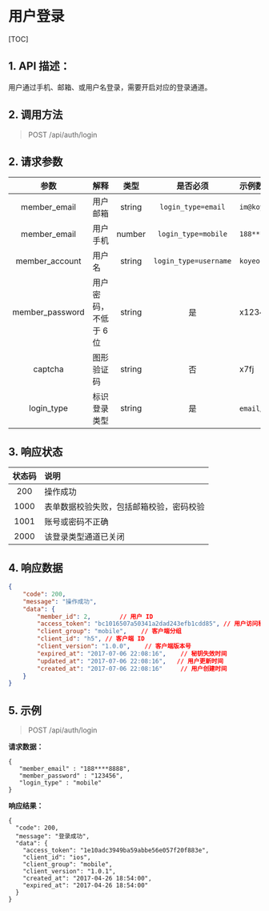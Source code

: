 # 用户登录

[TOC]

## 1. API 描述：

用户通过手机、邮箱、或用户名登录，需要开启对应的登录通道。

## 2. 调用方法

> POST /api/auth/login

## 2. 请求参数

参数 | 解释 | 类型 | 是否必须 | 示例数据
:---:|:---|:---:|:---:|:---
member_email | 用户邮箱 | string | `login_type=email` | `im@koyeo.io`
member_email | 用户手机 | number | `login_type=mobile` | `188****8888`
member_account | 用户名 | string | `login_type=username` | `koyeo`
member_password | 用户密码，不低于 6 位 | string | 是 | x123456
captcha | 图形验证码 | string | 否 |  x7fj
login_type | 标识登录类型 | string | 是 | `email`/`mobile`/`username`

## 3. 响应状态

状态码 | 说明
:---:|:---
200 | 操作成功
1000 | 表单数据校验失败，包括邮箱校验，密码校验
1001 | 账号或密码不正确
2000 | 该登录类型通道已关闭

## 4. 响应数据

```json
{
    "code": 200,
    "message": "操作成功",
    "data": {
        "member_id": 2,        // 用户 ID
        "access_token": "bc1016507a50341a2dad243efb1cdd85", // 用户访问秘钥
        "client_group": "mobile",    // 客户端分组
        "client_id": "h5", // 客户端 ID
        "client_version": "1.0.0",    // 客户端版本号
        "expired_at": "2017-07-06 22:08:16",    // 秘钥失效时间
        "updated_at": "2017-07-06 22:08:16",   // 用户更新时间
        "created_at": "2017-07-06 22:08:16"     // 用户创建时间
    }
}
```

## 5. 示例

> POST /api/auth/login

**请求数据：**

```josn
{
   "member_email" : "188****8888",
   "member_password" : "123456",
   "login_type" : "mobile"
}
```

**响应结果：**

```josn
{
  "code": 200,
  "message": "登录成功",
  "data": {
    "access_token": "1e10adc3949ba59abbe56e057f20f883e",
    "client_id": "ios",
    "client_group": "mobile",
    "client_version": "1.0.1",
    "created_at": "2017-04-26 18:54:00",
    "expired_at": "2017-04-26 18:54:00"
  }
}
```
